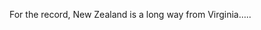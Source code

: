 <!--
id: 3710045146
link: http://kevinisom.info/post/3710045146/for-the-record-new-zealand-is-a-long-way-from
slug: for-the-record-new-zealand-is-a-long-way-from
date: Tue Mar 08 2011 16:13:01 GMT+1300 (NZDT)
raw: {"blog_name":"kevinisom","id":3710045146,"post_url":"http://kevinisom.info/post/3710045146/for-the-record-new-zealand-is-a-long-way-from","slug":"for-the-record-new-zealand-is-a-long-way-from","type":"text","date":"2011-03-08 03:13:01 GMT","timestamp":1299553981,"state":"published","format":"html","reblog_key":"jlDBGhM2","tags":[],"short_url":"http://tmblr.co/Zw68Yy3T8ilQ","highlighted":[],"feed_item":"http://twitter.com/kev_nz/statuses/44889147474853888","from_feed_id":"650289","note_count":0,"title":null,"body":"<p>For the record, New Zealand is a long way from Virginia&#8230;..</p>"}
publish: 2011-03-08
tags: 
title: null
-->


For the record, New Zealand is a long way from Virginia…..


